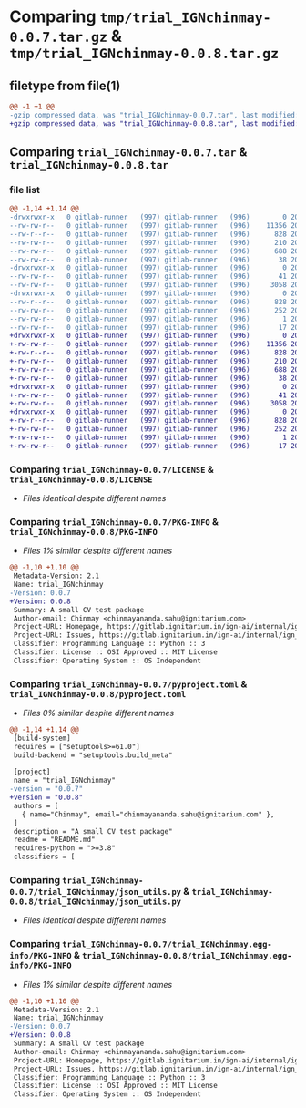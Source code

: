 # Comparing `tmp/trial_IGNchinmay-0.0.7.tar.gz` & `tmp/trial_IGNchinmay-0.0.8.tar.gz`

## filetype from file(1)

```diff
@@ -1 +1 @@
-gzip compressed data, was "trial_IGNchinmay-0.0.7.tar", last modified: Fri Apr 12 05:45:55 2024, max compression
+gzip compressed data, was "trial_IGNchinmay-0.0.8.tar", last modified: Fri Apr 12 09:38:36 2024, max compression
```

## Comparing `trial_IGNchinmay-0.0.7.tar` & `trial_IGNchinmay-0.0.8.tar`

### file list

```diff
@@ -1,14 +1,14 @@
-drwxrwxr-x   0 gitlab-runner   (997) gitlab-runner   (996)        0 2024-04-12 05:45:55.201374 trial_IGNchinmay-0.0.7/
--rw-rw-r--   0 gitlab-runner   (997) gitlab-runner   (996)    11356 2024-04-11 07:03:53.000000 trial_IGNchinmay-0.0.7/LICENSE
--rw-r--r--   0 gitlab-runner   (997) gitlab-runner   (996)      828 2024-04-12 05:45:55.201374 trial_IGNchinmay-0.0.7/PKG-INFO
--rw-rw-r--   0 gitlab-runner   (997) gitlab-runner   (996)      210 2024-04-11 11:08:55.000000 trial_IGNchinmay-0.0.7/README.md
--rw-rw-r--   0 gitlab-runner   (997) gitlab-runner   (996)      688 2024-04-12 05:45:14.000000 trial_IGNchinmay-0.0.7/pyproject.toml
--rw-rw-r--   0 gitlab-runner   (997) gitlab-runner   (996)       38 2024-04-12 05:45:55.201374 trial_IGNchinmay-0.0.7/setup.cfg
-drwxrwxr-x   0 gitlab-runner   (997) gitlab-runner   (996)        0 2024-04-12 05:45:55.197374 trial_IGNchinmay-0.0.7/trial_IGNchinmay/
--rw-rw-r--   0 gitlab-runner   (997) gitlab-runner   (996)       41 2024-04-11 07:03:53.000000 trial_IGNchinmay-0.0.7/trial_IGNchinmay/__init__.py
--rw-rw-r--   0 gitlab-runner   (997) gitlab-runner   (996)     3058 2024-04-11 16:19:19.000000 trial_IGNchinmay-0.0.7/trial_IGNchinmay/json_utils.py
-drwxrwxr-x   0 gitlab-runner   (997) gitlab-runner   (996)        0 2024-04-12 05:45:55.201374 trial_IGNchinmay-0.0.7/trial_IGNchinmay.egg-info/
--rw-r--r--   0 gitlab-runner   (997) gitlab-runner   (996)      828 2024-04-12 05:45:55.000000 trial_IGNchinmay-0.0.7/trial_IGNchinmay.egg-info/PKG-INFO
--rw-rw-r--   0 gitlab-runner   (997) gitlab-runner   (996)      252 2024-04-12 05:45:55.000000 trial_IGNchinmay-0.0.7/trial_IGNchinmay.egg-info/SOURCES.txt
--rw-rw-r--   0 gitlab-runner   (997) gitlab-runner   (996)        1 2024-04-12 05:45:55.000000 trial_IGNchinmay-0.0.7/trial_IGNchinmay.egg-info/dependency_links.txt
--rw-rw-r--   0 gitlab-runner   (997) gitlab-runner   (996)       17 2024-04-12 05:45:55.000000 trial_IGNchinmay-0.0.7/trial_IGNchinmay.egg-info/top_level.txt
+drwxrwxr-x   0 gitlab-runner   (997) gitlab-runner   (996)        0 2024-04-12 09:38:36.412973 trial_IGNchinmay-0.0.8/
+-rw-rw-r--   0 gitlab-runner   (997) gitlab-runner   (996)    11356 2024-04-11 07:03:53.000000 trial_IGNchinmay-0.0.8/LICENSE
+-rw-r--r--   0 gitlab-runner   (997) gitlab-runner   (996)      828 2024-04-12 09:38:36.412973 trial_IGNchinmay-0.0.8/PKG-INFO
+-rw-rw-r--   0 gitlab-runner   (997) gitlab-runner   (996)      210 2024-04-11 11:08:55.000000 trial_IGNchinmay-0.0.8/README.md
+-rw-rw-r--   0 gitlab-runner   (997) gitlab-runner   (996)      688 2024-04-12 09:37:40.000000 trial_IGNchinmay-0.0.8/pyproject.toml
+-rw-rw-r--   0 gitlab-runner   (997) gitlab-runner   (996)       38 2024-04-12 09:38:36.412973 trial_IGNchinmay-0.0.8/setup.cfg
+drwxrwxr-x   0 gitlab-runner   (997) gitlab-runner   (996)        0 2024-04-12 09:38:36.412973 trial_IGNchinmay-0.0.8/trial_IGNchinmay/
+-rw-rw-r--   0 gitlab-runner   (997) gitlab-runner   (996)       41 2024-04-11 07:03:53.000000 trial_IGNchinmay-0.0.8/trial_IGNchinmay/__init__.py
+-rw-rw-r--   0 gitlab-runner   (997) gitlab-runner   (996)     3058 2024-04-11 16:19:19.000000 trial_IGNchinmay-0.0.8/trial_IGNchinmay/json_utils.py
+drwxrwxr-x   0 gitlab-runner   (997) gitlab-runner   (996)        0 2024-04-12 09:38:36.412973 trial_IGNchinmay-0.0.8/trial_IGNchinmay.egg-info/
+-rw-r--r--   0 gitlab-runner   (997) gitlab-runner   (996)      828 2024-04-12 09:38:36.000000 trial_IGNchinmay-0.0.8/trial_IGNchinmay.egg-info/PKG-INFO
+-rw-rw-r--   0 gitlab-runner   (997) gitlab-runner   (996)      252 2024-04-12 09:38:36.000000 trial_IGNchinmay-0.0.8/trial_IGNchinmay.egg-info/SOURCES.txt
+-rw-rw-r--   0 gitlab-runner   (997) gitlab-runner   (996)        1 2024-04-12 09:38:36.000000 trial_IGNchinmay-0.0.8/trial_IGNchinmay.egg-info/dependency_links.txt
+-rw-rw-r--   0 gitlab-runner   (997) gitlab-runner   (996)       17 2024-04-12 09:38:36.000000 trial_IGNchinmay-0.0.8/trial_IGNchinmay.egg-info/top_level.txt
```

### Comparing `trial_IGNchinmay-0.0.7/LICENSE` & `trial_IGNchinmay-0.0.8/LICENSE`

 * *Files identical despite different names*

### Comparing `trial_IGNchinmay-0.0.7/PKG-INFO` & `trial_IGNchinmay-0.0.8/PKG-INFO`

 * *Files 1% similar despite different names*

```diff
@@ -1,10 +1,10 @@
 Metadata-Version: 2.1
 Name: trial_IGNchinmay
-Version: 0.0.7
+Version: 0.0.8
 Summary: A small CV test package
 Author-email: Chinmay <chinmayananda.sahu@ignitarium.com>
 Project-URL: Homepage, https://gitlab.ignitarium.in/ign-ai/internal/ign_py_library/trial_IGNchinmay/-/tree/main?ref_type=heads
 Project-URL: Issues, https://gitlab.ignitarium.in/ign-ai/internal/ign_py_library/trial_IGNchinmay/-/issues
 Classifier: Programming Language :: Python :: 3
 Classifier: License :: OSI Approved :: MIT License
 Classifier: Operating System :: OS Independent
```

### Comparing `trial_IGNchinmay-0.0.7/pyproject.toml` & `trial_IGNchinmay-0.0.8/pyproject.toml`

 * *Files 0% similar despite different names*

```diff
@@ -1,14 +1,14 @@
 [build-system]
 requires = ["setuptools>=61.0"]
 build-backend = "setuptools.build_meta"
 
 [project]
 name = "trial_IGNchinmay"
-version = "0.0.7"
+version = "0.0.8"
 authors = [
   { name="Chinmay", email="chinmayananda.sahu@ignitarium.com" },
 ]
 description = "A small CV test package"
 readme = "README.md"
 requires-python = ">=3.8"
 classifiers = [
```

### Comparing `trial_IGNchinmay-0.0.7/trial_IGNchinmay/json_utils.py` & `trial_IGNchinmay-0.0.8/trial_IGNchinmay/json_utils.py`

 * *Files identical despite different names*

### Comparing `trial_IGNchinmay-0.0.7/trial_IGNchinmay.egg-info/PKG-INFO` & `trial_IGNchinmay-0.0.8/trial_IGNchinmay.egg-info/PKG-INFO`

 * *Files 1% similar despite different names*

```diff
@@ -1,10 +1,10 @@
 Metadata-Version: 2.1
 Name: trial_IGNchinmay
-Version: 0.0.7
+Version: 0.0.8
 Summary: A small CV test package
 Author-email: Chinmay <chinmayananda.sahu@ignitarium.com>
 Project-URL: Homepage, https://gitlab.ignitarium.in/ign-ai/internal/ign_py_library/trial_IGNchinmay/-/tree/main?ref_type=heads
 Project-URL: Issues, https://gitlab.ignitarium.in/ign-ai/internal/ign_py_library/trial_IGNchinmay/-/issues
 Classifier: Programming Language :: Python :: 3
 Classifier: License :: OSI Approved :: MIT License
 Classifier: Operating System :: OS Independent
```

